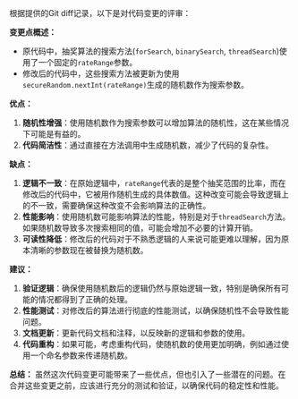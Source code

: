 根据提供的Git diff记录，以下是对代码变更的评审：

**变更点概述：**
- 原代码中，抽奖算法的搜索方法(`forSearch`, `binarySearch`, `threadSearch`)使用了一个固定的`rateRange`参数。
- 修改后的代码中，这些搜索方法被更新为使用`secureRandom.nextInt(rateRange)`生成的随机数作为搜索参数。

**优点：**
1. **随机性增强**：使用随机数作为搜索参数可以增加算法的随机性，这在某些情况下可能是有益的。
2. **代码简洁性**：通过直接在方法调用中生成随机数，减少了代码的复杂性。

**缺点：**
1. **逻辑不一致**：在原始逻辑中，`rateRange`代表的是整个抽奖范围的比率，而在修改后的代码中，它被用作随机生成的具体数值。这种改变可能会导致逻辑上的不一致，需要确保这种改变不会影响算法的正确性。
2. **性能影响**：使用随机数可能影响算法的性能，特别是对于`threadSearch`方法。如果随机数导致多次搜索相同的值，可能会增加不必要的计算开销。
3. **可读性降低**：修改后的代码对于不熟悉逻辑的人来说可能更难以理解，因为原本清晰的参数现在被替换为随机数。

**建议：**
1. **验证逻辑**：确保使用随机数后的逻辑仍然与原始逻辑一致，特别是确保所有可能的情况都得到了正确的处理。
2. **性能测试**：对修改后的算法进行彻底的性能测试，以确保随机性不会导致性能问题。
3. **文档更新**：更新代码文档和注释，以反映新的逻辑和参数的使用。
4. **代码重构**：如果可能，考虑重构代码，使随机数的使用更加明确，例如通过使用一个命名参数来传递随机数。

**总结：**
虽然这次代码变更可能带来了一些优点，但也引入了一些潜在的问题。在合并这些变更之前，应该进行充分的测试和验证，以确保代码的稳定性和性能。